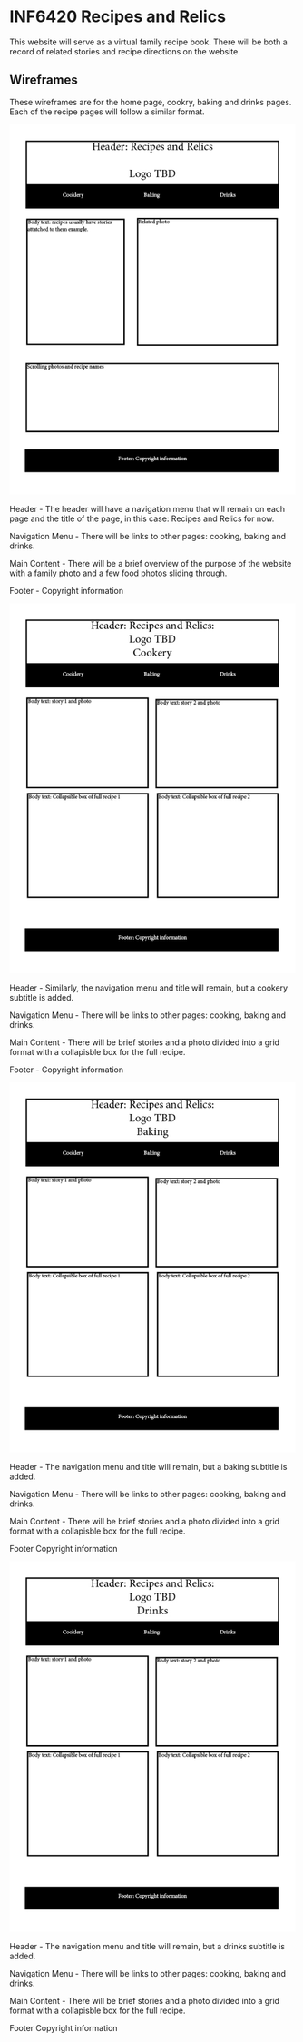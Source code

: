 # INF6420 Recipes and Relics 

This website will serve as a virtual family recipe book. There will be both a record of related stories and recipe directions on the website.

## Wireframes 

These wireframes are for the home page, cookry, baking and drinks pages. Each of the recipe pages will follow a similar format. 

![wireframeoflandingpage](wireframes/homepage-wireframe.jpg)

Header - The header will have a navigation menu that will remain on each page and the title of the page, in this case: Recipes and Relics for now. 

Navigation Menu - There will be links to other pages: cooking, baking and drinks. 

Main Content - There will be a brief overview of the purpose of the website with a family photo and a few food photos sliding through. 

Footer - Copyright information 

![wireframeofCookery](wireframes/cookery-wireframe.jpg)

Header - Similarly, the navigation menu and title will remain, but a cookery subtitle is added.

Navigation Menu - There will be links to other pages: cooking, baking and drinks. 

Main Content - There will be brief stories and a photo divided into a grid format with a collapisble box for the full recipe. 

Footer - Copyright information 

![wireframeofBaking](wireframes/baking-wireframe.jpg)

Header - The navigation menu and title will remain, but a baking subtitle is added.

Navigation Menu - There will be links to other pages: cooking, baking and drinks. 

Main Content - There will be brief stories and a photo divided into a grid format with a collapisble box for the full recipe. 

Footer Copyright information 

![wireframeofDrinks](wireframes/drinks-wireframe.jpg)

Header - The navigation menu and title will remain, but a drinks subtitle is added.

Navigation Menu - There will be links to other pages: cooking, baking and drinks. 

Main Content - There will be brief stories and a photo divided into a grid format with a collapisble box for the full recipe. 

Footer Copyright information 
 
